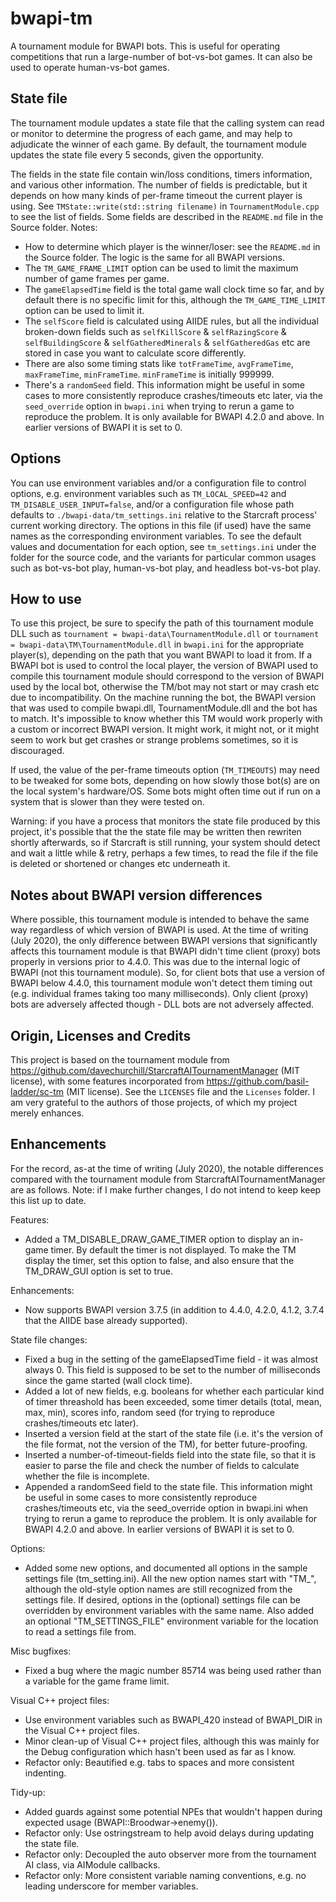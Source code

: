 # bwapi-tm
A tournament module for BWAPI bots. This is useful for operating competitions that run a large-number of bot-vs-bot games. It can also be used to operate human-vs-bot games.

## State file
The tournament module updates a state file that the calling system can read or monitor to determine the progress of each game, and may help to adjudicate the winner of each game. By default, the tournament module updates the state file every 5 seconds, given the opportunity.

The fields in the state file contain win/loss conditions, timers information, and various other information. The number of fields is predictable, but it depends on how many kinds of per-frame timeout the current player is using. See `TMState::write(std::string filename)` in `TournamentModule.cpp` to see the list of fields. Some fields are described in the `README.md` file in the Source folder. Notes:
* How to determine which player is the winner/loser: see the `README.md` in the Source folder. The logic is the same for all BWAPI versions.
* The `TM_GAME_FRAME_LIMIT` option can be used to limit the maximum number of game frames per game.
* The `gameElapsedTime` field is the total game wall clock time so far, and by default there is no specific limit for this, although the `TM_GAME_TIME_LIMIT` option can be used to limit it.
* The `selfScore` field is calculated using AIIDE rules, but all the individual broken-down fields such as `selfKillScore` & `selfRazingScore` & `selfBuildingScore` & `selfGatheredMinerals` & `selfGatheredGas` etc are stored in case you want to calculate score differently.
* There are also some timing stats like `totFrameTime`, `avgFrameTime`, `maxFrameTime`, `minFrameTime`. `minFrameTime` is initially 999999.
* There's a `randomSeed` field. This information might be useful in some cases to more consistently reproduce crashes/timeouts etc later, via the `seed_override` option in `bwapi.ini` when trying to rerun a game to reproduce the problem. It is only available for BWAPI 4.2.0 and above. In earlier versions of BWAPI it is set to 0.

## Options
You can use environment variables and/or a configuration file to control options, e.g. environment variables such as `TM_LOCAL_SPEED=42` and `TM_DISABLE_USER_INPUT=false`, and/or a configuration file whose path defaults to `./bwapi-data/tm_settings.ini` relative to the Starcraft process' current working directory. The options in this file (if used) have the same names as the corresponding environment variables. To see the default values and documentation for each option, see `tm_settings.ini` under the folder for the source code, and the variants for particular common usages such as bot-vs-bot play, human-vs-bot play, and headless bot-vs-bot play.

## How to use
To use this project, be sure to specify the path of this tournament module DLL such as `tournament = bwapi-data\TournamentModule.dll` or `tournament = bwapi-data\TM\TournamentModule.dll` in `bwapi.ini` for the appropriate player(s), depending on the path that you want BWAPI to load it from. If a BWAPI bot is used to control the local player, the version of BWAPI used to compile this tournament module should correspond to the version of BWAPI used by the local bot, otherwise the TM/bot may not start or may crash etc due to incompatibility. On the machine running the bot, the BWAPI version that was used to compile bwapi.dll, TournamentModule.dll and the bot has to match. It's impossible to know whether this TM would work properly with a custom or incorrect BWAPI version. It might work, it might not, or it might seem to work but get crashes or strange problems sometimes, so it is discouraged.

If used, the value of the per-frame timeouts option (`TM_TIMEOUTS`) may need to be tweaked for some bots, depending on how slowly those bot(s) are on the local system's hardware/OS. Some bots might often time out if run on a system that is slower than they were tested on.

Warning: if you have a process that monitors the state file produced by this project, it's possible that the the state file may be written then rewriten shortly afterwards, so if Starcraft is still running, your system should detect and wait a little while & retry, perhaps a few times, to read the file if the file is deleted or shortened or changes etc underneath it.

## Notes about BWAPI version differences
Where possible, this tournament module is intended to behave the same way regardless of which version of BWAPI is used. At the time of writing (July 2020), the only difference between BWAPI versions that significantly affects this tournament module is that BWAPI didn't time client (proxy) bots properly in versions prior to 4.4.0. This was due to the internal logic of BWAPI (not this tournament module). So, for client bots that use a version of BWAPI below 4.4.0, this tournament module won't detect them timing out (e.g. individual frames taking too many milliseconds). Only client (proxy) bots are adversely affected though - DLL bots are not adversely affected.

## Origin, Licenses and Credits
This project is based on the tournament module from https://github.com/davechurchill/StarcraftAITournamentManager (MIT license), with some features incorporated from https://github.com/basil-ladder/sc-tm (MIT license). See the `LICENSES` file and the `Licenses` folder. I am very grateful to the authors of those projects, of which my project merely enhances.

## Enhancements
For the record, as-at the time of writing (July 2020), the notable differences compared with the tournament module from StarcraftAITournamentManager are as follows. Note: if I make further changes, I do not intend to keep keep this list up to date.

Features:
* Added a TM_DISABLE_DRAW_GAME_TIMER option to display an in-game timer. By default the timer is not displayed. To make the TM display the timer, set this option to false, and also ensure that the TM_DRAW_GUI option is set to true.

Enhancements:
* Now supports BWAPI version 3.7.5 (in addition to 4.4.0, 4.2.0, 4.1.2, 3.7.4 that the AIIDE base already supported).

State file changes:
* Fixed a bug in the setting of the gameElapsedTime field - it was almost always 0. This field is supposed to be set to the number of milliseconds since the game started (wall clock time).
* Added a lot of new fields, e.g. booleans for whether each particular kind of timer threashold has been exceeded, some timer details (total, mean, max, min), scores info, random seed (for trying to reproduce crashes/timeouts etc later).
* Inserted a version field at the start of the state file (i.e. it's the version of the file format, not the version of the TM), for better future-proofing.
* Inserted a number-of-timeout-fields field into the state file, so that it is easier to parse the file and check the number of fields to calculate whether the file is incomplete.
* Appended a randomSeed field to the state file. This information might be useful in some cases to more consistently reproduce crashes/timeouts etc, via the seed_override option in bwapi.ini when trying to rerun a game to reproduce the problem. It is only available for BWAPI 4.2.0 and above. In earlier versions of BWAPI it is set to 0.

Options:
* Added some new options, and documented all options in the sample settings file (tm_setting.ini). All the new option names start with "TM_", although the old-style option names are still recognized from the settings file. If desired, options in the (optional) settings file can be overridden by environment variables with the same name. Also added an optional "TM_SETTINGS_FILE" environment variable for the location to read a settings file from.

Misc bugfixes:
* Fixed a bug where the magic number 85714 was being used rather than a variable for the game frame limit.

Visual C++ project files:
* Use environment variables such as BWAPI_420 instead of BWAPI_DIR in the Visual C++ project files.
* Minor clean-up of Visual C++ project files, although this was mainly for the Debug configuration which hasn't been used as far as I know.
* Refactor only: Beautified e.g. tabs to spaces and more consistent indenting.

Tidy-up:
* Added guards against some potential NPEs that wouldn't happen during expected usage (BWAPI::Broodwar->enemy()).
* Refactor only: Use ostringstream to help avoid delays during updating the state file.
* Refactor only: Decoupled the auto observer more from the tournament AI class, via AIModule callbacks.
* Refactor only: More consistent variable naming conventions, e.g. no leading underscore for member variables.